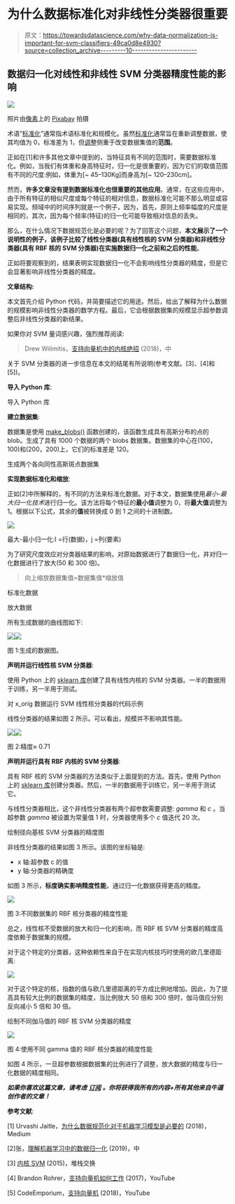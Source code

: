 # 为什么数据标准化对非线性分类器很重要

> 原文：<https://towardsdatascience.com/why-data-normalization-is-important-for-svm-classifiers-49ca0d8e4930?source=collection_archive---------10----------------------->

## 数据归一化对线性和非线性 SVM 分类器精度性能的影响

![](img/c9084a09813e9373e1b217a42d3a3a65.png)

照片由[像素](https://www.pexels.com/photo/centimeters-length-measure-measurement-47040/)上的 [Pixabay](https://www.pexels.com/@pixabay) 拍摄

术语“[标准化](/scale-standardize-or-normalize-with-scikit-learn-6ccc7d176a02)”通常指术语标准化和规模化。虽然[标准化](https://en.wikipedia.org/wiki/Standard_score)通常旨在重新调整数据，使其均值为 0，标准差为 1，但[调整](https://en.wikipedia.org/wiki/Scaling_(geometry))侧重于改变数据集值的**范围**。

正如在[1]和许多其他文章中提到的，当特征具有不同的范围时，需要数据标准化。例如，当我们有体重和身高特征时，归一化是很重要的，因为它们的取值范围有不同的尺度:例如，体重为[~ 45–130Kg]而身高为[~ 120–230cm]。

然而，**许多文章没有提到数据标准化也很重要的其他应用**。通常，在这些应用中，由于所有特征的相似尺度或每个特征的相对信息，数据标准化可能不那么明显或容易实现。频域中的时间序列就是一个例子，因为，首先，原则上频率幅度的尺度是相同的，其次，因为每个频率(特征)的归一化可能导致相对信息的丢失。

那么，在什么情况下数据规范化是必要的呢？为了回答这个问题，**本文展示了一个说明性的例子，该例子比较了线性分类器(具有线性核的 SVM 分类器)和非线性分类器(具有 RBF 核的 SVM 分类器)在实施数据归一化之前和之后的性能**。

正如将要观察到的，结果表明实现数据归一化不会影响线性分类器的精度，但是它会显著影响非线性分类器的精度。

**文章结构:**

本文首先介绍 Python 代码，并简要描述它的用途。然后，给出了解释为什么数据的规模影响非线性分类器的数学方程。最后，它会根据数据集的规模显示超参数调整后非线性分类器的新结果。

如果你对 SVM 量词感兴趣，强烈推荐阅读:

> Drew Wilimitis，[支持向量机中的内核绝招](/the-kernel-trick-c98cdbcaeb3f) (2018)，中

关于 SVM 分类器的进一步信息在本文的结尾有所说明(参考文献。[3]、[4]和[5])。

**导入 Python 库**:

导入 Python 库

**建立数据集**:

数据集是使用 [make_blobs()](http://scikit-learn.org/stable/modules/generated/sklearn.datasets.make_blobs.html) 函数创建的，该函数生成具有高斯分布的点的 blob。生成了具有 1000 个数据的两个 blobs 数据集。数据集的中心在(100，100)和(200，200)上，它们的标准差是 120。

生成两个各向同性高斯斑点数据集

**实现数据标准化和缩放**:

正如[2]中所解释的，有不同的方法来标准化数据。对于本文，数据集使用*最小-最大归一化技术*进行归一化。该方法将每个特征的**最小值**调整为 0，将**最大值**调整为 1。根据以下公式，其余的**值**被转换成 0 到 1 之间的十进制数。

![](img/ce63dd8cee91dee64528a227d39f8975.png)

最大-最小归一化:I =行(数据)，j =列(要素)

为了研究尺度效应对分类器结果的影响，对原始数据进行了数据归一化，并对归一化数据进行了放大(50 和 300 倍)。

> 向上缩放数据集值=数据集值*缩放值

标准化数据

放大数据

所有生成数据的曲线图如下:

![](img/818dc1b2432d5764201fbd3655ced7af.png)![](img/0f91c58fd492699eb7ef9ae1395ec75a.png)

图 1:生成的数据图。

**声明并运行线性核 SVM 分类器**:

使用 Python 上的 [sklearn 库](https://scikit-learn.org/stable/)创建了具有线性内核的 SVM 分类器。一半的数据用于训练，另一半用于测试。

对 x_orig 数据运行 SVM 线性核分类器的代码示例

线性分类器的结果如图 2 所示。可以看出，规模并不影响其性能。

![](img/24383964868b4cc33f7f6a0df26c8f40.png)![](img/69b6ddca01d34a957a93643f31936b80.png)

图 2:精度≈ 0.71

**声明并运行具有 RBF 内核的 SVM 分类器**:

具有 RBF 核的 SVM 分类器的方法类似于上面提到的方法。首先，使用 Python 上的 [sklearn 库](https://scikit-learn.org/stable/)创建分类器。然后，一半的数据用于训练它，另一半用于测试它。

与线性分类器相比，这个非线性分类器有两个超参数需要调整: *gamma* 和 *c* 。当超参数 *gamma* 被设置为常量值 1 时，分类器使用多个 *c* 值迭代 20 次。

绘制径向基核 SVM 分类器的精度图

非线性分类器的结果如图 3 所示。该图的坐标轴是:

*   x 轴:超参数 c 的值
*   y 轴:分类器的精确度

如图 3 所示，**标度确实影响精度性能**，通过归一化数据获得更高的精度。

![](img/1539cf52af984a8ae6487a54a7ee6fdd.png)

图 3:不同数据集的 RBF 核分类器的精度性能

总之，线性核不受数据的放大和归一化的影响，而 RBF 核 SVM 分类器的精度高度依赖于数据集的规模。

对于这个特定的分类器，这种依赖性来自于在实现内核技巧时使用的欧几里德距离:

![](img/0ab9feb1a907cb9fc74f0b7fb0f3c38b.png)

对于这个特定的核，指数的值与欧几里德距离的平方成比例地增加。因此，为了提高具有较大比例的数据集的精度，当比例放大 50 倍和 300 倍时，伽马值应分别反向减小 5 倍和 30 倍。

绘制不同伽马值的 RBF 核 SVM 分类器的精度

![](img/35f71f1a11b24003ca7091285889038a.png)

图 4:使用不同 gamma 值的 RBF 核分类器的精度性能

如图 4 所示，一旦超参数根据数据集的比例进行了调整，放大数据的精度与归一化数据的精度相同。

***如果你喜欢这篇文章，请考虑*** [***订阅***](https://javiferfer.medium.com/membership) ***。你将获得我所有的内容+所有其他来自牛逼创作者的文章！***

**参考文献**:

[1] Urvashi Jaitle，[为什么数据规范化对于机器学习模型是必要的](https://medium.com/@urvashilluniya/why-data-normalization-is-necessary-for-machine-learning-models-681b65a05029) (2018)，Medium

[2]张，[理解机器学习中的数据归一化](/understand-data-normalization-in-machine-learning-8ff3062101f0) (2019)，中

[3] [内核 SVM](https://stats.stackexchange.com/questions/168051/kernel-svm-i-want-an-intuitive-understanding-of-mapping-to-a-higher-dimensional) (2015)，堆栈交换

[4] Brandon Rohrer，[支持向量机如何工作](https://www.youtube.com/watch?v=-Z4aojJ-pdg) (2017)，YouTube

[5] CodeEmporium，[支持向量机](https://www.youtube.com/watch?v=05VABNfa1ds) (2018)，YouTube